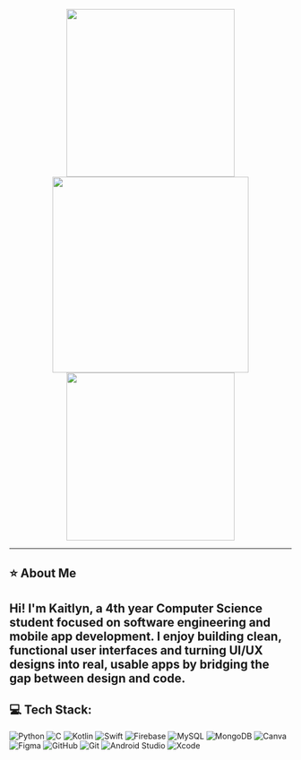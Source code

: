 <p align="center" style="position: relative;">
  <img src="https://github.com/user-attachments/assets/a06836eb-3e89-4f48-9b75-9fdccc92c7fe" width="300" style="vertical-align: middle;" />
  <img src="https://github.com/user-attachments/assets/383d4373-94ff-4963-ae7a-0683bb35127b" width="350" style="vertical-align: middle;" />
  <img src="https://github.com/user-attachments/assets/a06836eb-3e89-4f48-9b75-9fdccc92c7fe" width="300" style="vertical-align: middle;" />
</p>







---

## ⭐ About Me

Hi! I'm Kaitlyn, a 4th year Computer Science student focused on software engineering and mobile app development. I enjoy building clean, functional user interfaces and turning UI/UX designs into real, usable apps by bridging the gap between design and code.
---

## 💻 Tech Stack:

![Python](https://img.shields.io/badge/-Python-3776AB?logo=python&logoColor=white&style=for-the-badge)
![C](https://img.shields.io/badge/-C-A8B9CC?logo=c&logoColor=white&style=for-the-badge)
![Kotlin](https://img.shields.io/badge/-Kotlin-0095D5?logo=kotlin&logoColor=white&style=for-the-badge)
![Swift](https://img.shields.io/badge/-Swift-FA7343?logo=swift&logoColor=white&style=for-the-badge)
![Firebase](https://img.shields.io/badge/-Firebase-FFCA28?logo=firebase&logoColor=black&style=for-the-badge)
![MySQL](https://img.shields.io/badge/-MySQL-4479A1?logo=mysql&logoColor=white&style=for-the-badge)
![MongoDB](https://img.shields.io/badge/-MongoDB-47A248?logo=mongodb&logoColor=white&style=for-the-badge)
![Canva](https://img.shields.io/badge/-Canva-00C4CC?logo=canva&logoColor=white&style=for-the-badge)
![Figma](https://img.shields.io/badge/-Figma-F24E1E?logo=figma&logoColor=white&style=for-the-badge)
![GitHub](https://img.shields.io/badge/-GitHub-181717?logo=github&logoColor=white&style=for-the-badge)
![Git](https://img.shields.io/badge/-Git-F05032?logo=git&logoColor=white&style=for-the-badge)
![Android Studio](https://img.shields.io/badge/-Android%20Studio-3DDC84?logo=android-studio&logoColor=white&style=for-the-badge)
![Xcode](https://img.shields.io/badge/-Xcode-147EFB?logo=xcode&logoColor=white&style=for-the-badge)
